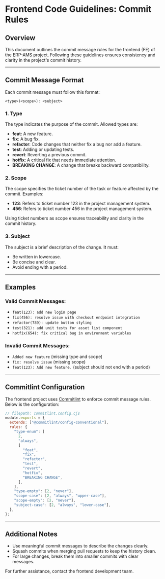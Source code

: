 # Frontend Code Guidelines: Commit Rules

## Overview
This document outlines the commit message rules for the frontend (FE) of the ERP-AMS project. Following these guidelines ensures consistency and clarity in the project's commit history.

---

## Commit Message Format
Each commit message must follow this format:

```
<type>(<scope>): <subject>
```

### **1. Type**
The type indicates the purpose of the commit. Allowed types are:
- **feat**: A new feature.
- **fix**: A bug fix.
- **refactor**: Code changes that neither fix a bug nor add a feature.
- **test**: Adding or updating tests.
- **revert**: Reverting a previous commit.
- **hotfix**: A critical fix that needs immediate attention.
- **BREAKING CHANGE**: A change that breaks backward compatibility.

### **2. Scope**
The scope specifies the ticket number of the task or feature affected by the commit. Examples:
- **123**: Refers to ticket number 123 in the project management system.
- **456**: Refers to ticket number 456 in the project management system.

Using ticket numbers as scope ensures traceability and clarity in the commit history.

### **3. Subject**
The subject is a brief description of the change. It must:
- Be written in lowercase.
- Be concise and clear.
- Avoid ending with a period.

---

## Examples
### Valid Commit Messages:
- `feat(123): add new login page`
- `fix(456): resolve issue with checkout endpoint integration`
- `refactor(789): update button styling`
- `test(321): add unit tests for asset list component`
- `hotfix(654): fix critical bug in environment variables`

### Invalid Commit Messages:
- `Added new feature` (missing type and scope)
- `fix: resolve issue` (missing scope)
- `feat(123): Add new feature.` (subject should not end with a period)

---

## Commitlint Configuration
The frontend project uses [Commitlint](https://commitlint.js.org/) to enforce commit message rules. Below is the configuration:

```cjs
// filepath: commitlint.config.cjs
module.exports = {
  extends: ["@commitlint/config-conventional"],
  rules: {
    "type-enum": [
      2,
      "always",
      [
        "feat",
        "fix",
        "refactor",
        "test",
        "revert",
        "hotfix",
        "BREAKING CHANGE",
      ],
    ],
    "type-empty": [2, "never"],
    "scope-case": [2, "always", "upper-case"],
    "scope-empty": [2, "never"],
    "subject-case": [2, "always", "lower-case"],
  },
};
```

---

## Additional Notes
- Use meaningful commit messages to describe the changes clearly.
- Squash commits when merging pull requests to keep the history clean.
- For large changes, break them into smaller commits with clear messages.

For further assistance, contact the frontend development team.
